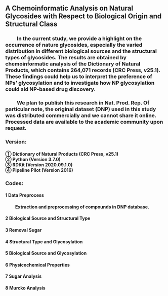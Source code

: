 ## A Chemoinformatic Analysis on Natural Glycosides with Respect to Biological Origin and Structural Class

### &emsp;&emsp; In the current study, we provide a highlight on the occurrence of nature glycosides, especially the varied distribution in different biological sources and the structural types of glycosides. The results are obtained by chemoinformatic analysis of the Dictionary of Natural Products, which contains 264,071 records (CRC Press, v25.1). These findings could help us to interpret the preference of NPs’ glycosylation and to investigate how NP glycosylation could aid NP-based drug discovery.
### &emsp;&emsp; We plan to publish this research in Nat. Prod. Rep. Of particular note, the original dataset (DNP) used in this study was distributed commercially and we cannot share it online. Processed data are available to the academic community upon request.


### Version:
<h4>
① Dictionary of Natural Products (CRC Press, v25.1) <br>
② Python (Version 3.7.0) <br>
③ RDKit (Version 2020.09.1.0) <br>
④ Pipeline Pilot (Version 2016) <br>
</h4>

### Codes:
#### 1 Data Preprocess
<h4> &emsp;&emsp; Extraction and preprocessing of compounds in DNP database. </h4>

#### 2 Biological Source and Structural Type
#### 3 Removal Sugar
#### 4 Structural Type and Glycosylation
#### 5 Biological Source and Glycosylation
#### 6 Physicochemical Properties
#### 7 Sugar Analysis
#### 8 Murcko Analysis
